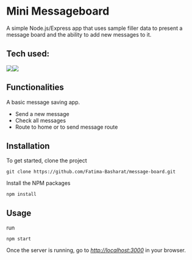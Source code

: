# Mini Messageboard

A simple Node.js/Express app that uses sample filler data to present a message board and the ability to add new messages to it.


## Tech used:

<div style="display: flex; flex-direction: row;" align=left >
    <a href="https://nodejs.org/en/docs/" target="_blank">
    <img src="https://img.shields.io/static/v1?&style=flat&logo=nodedotjs&logoColor=white&labelColor=AD9D90&label=&message=NODE&color=AD9D90"/>
  </a>
  <a href="https://expressjs.com/" target="_blank">
    <img src="https://img.shields.io/static/v1?&style=flat&logo=express&logoColor=white&labelColor=AD9D90&label=&message=EXPRESS&color=AD9D90"/>
  </a>
</div>  

## Functionalities

A basic message saving app.

- Send a new message
- Check all messages
- Route to home or to send message route

## Installation

To get started, clone the project

```
git clone https://github.com/Fatima-Basharat/message-board.git
```

Install the NPM packages

```
npm install
```

## Usage

run

```
npm start
```

Once the server is running, go to [_http://localhost:3000_](http://localhost:3000) in your browser.


